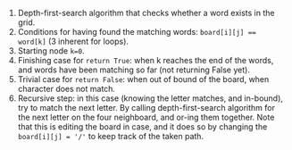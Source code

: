 1. Depth-first-search algorithm that checks whether a word exists in the grid.
2. Conditions for having found the matching words: `board[i][j] == word[k]` (3 inherent for loops).
3. Starting node `k=0`.
4. Finishing case for `return True`: when k reaches the end of the words, and words have been matching so far (not returning False yet).
5. Trivial case for `return False`: when out of bound of the board, when character does not match.
6. Recursive step: in this case (knowing the letter matches, and in-bound), try to match the next letter. By calling depth-first-search algorithm for the next letter on the four neighboard, and or-ing them together. Note that this is editing the board in case, and it does so by changing the `board[i][j] = '/'` to keep track of the taken path.
